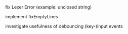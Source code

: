 fix Lexer Error (example: unclosed string)

implement fixEmptyLines

investigate usefulness of debouncing (key-)input events
